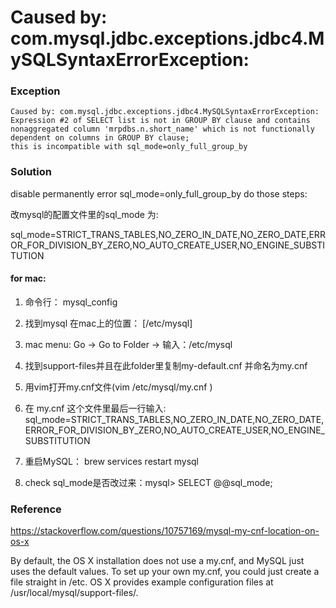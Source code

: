 # Caused by: com.mysql.jdbc.exceptions.jdbc4.MySQLSyntaxErrorException: 


### Exception

```aidl
Caused by: com.mysql.jdbc.exceptions.jdbc4.MySQLSyntaxErrorException: 
Expression #2 of SELECT list is not in GROUP BY clause and contains nonaggregated column 'mrpdbs.n.short_name' which is not functionally dependent on columns in GROUP BY clause; 
this is incompatible with sql_mode=only_full_group_by
```


### Solution

disable permanently error sql_mode=only_full_group_by do those steps:

改mysql的配置文件里的sql_mode 为:

sql_mode=STRICT_TRANS_TABLES,NO_ZERO_IN_DATE,NO_ZERO_DATE,ERROR_FOR_DIVISION_BY_ZERO,NO_AUTO_CREATE_USER,NO_ENGINE_SUBSTITUTION



#### for mac:

1.  命令行： mysql_config
  
2.  找到mysql 在mac上的位置： [/etc/mysql]
  
3.  mac menu: Go -> Go to Folder -> 输入：/etc/mysql
  
4.  找到support-files并且在此folder里复制my-default.cnf 并命名为my.cnf
  
5.  用vim打开my.cnf文件(vim /etc/mysql/my.cnf )
  
6.  在 my.cnf 这个文件里最后一行输入: sql_mode=STRICT_TRANS_TABLES,NO_ZERO_IN_DATE,NO_ZERO_DATE,ERROR_FOR_DIVISION_BY_ZERO,NO_AUTO_CREATE_USER,NO_ENGINE_SUBSTITUTION
  
7.  重启MySQL： brew services restart mysql
  
8.  check sql_mode是否改过来：mysql> SELECT @@sql_mode;




### Reference

https://stackoverflow.com/questions/10757169/mysql-my-cnf-location-on-os-x

By default, the OS X installation does not use a my.cnf, and MySQL just uses the default values. To set up your own my.cnf, you could just create a file straight in /etc.
OS X provides example configuration files at /usr/local/mysql/support-files/.

